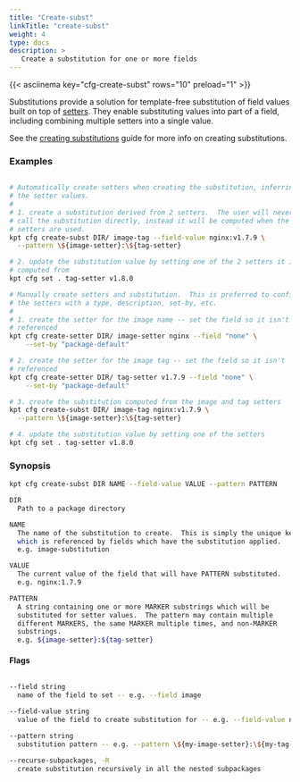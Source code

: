 ```yaml
---
title: "Create-subst"
linkTitle: "create-subst"
weight: 4
type: docs
description: >
   Create a substitution for one or more fields
---
```

<!--mdtogo:Short
    Create a substitution for one or more fields
-->

{{< asciinema key="cfg-create-subst" rows="10" preload="1" >}}

Substitutions provide a solution for template-free substitution of field values
built on top of [setters].  They enable substituting values into part of a
field, including combining multiple setters into a single value.

See the [creating substitutions] guide for more info on creating
substitutions.

### Examples
<!--mdtogo:Examples-->
```sh

# Automatically create setters when creating the substitution, inferring
# the setter values.
#
# 1. create a substitution derived from 2 setters.  The user will never
# call the substitution directly, instead it will be computed when the
# setters are used.
kpt cfg create-subst DIR/ image-tag --field-value nginx:v1.7.9 \
  --pattern \${image-setter}:\${tag-setter}

# 2. update the substitution value by setting one of the 2 setters it is
# computed from
kpt cfg set . tag-setter v1.8.0

# Manually create setters and substitution.  This is preferred to configure
# the setters with a type, description, set-by, etc.
#
# 1. create the setter for the image name -- set the field so it isn't
# referenced
kpt cfg create-setter DIR/ image-setter nginx --field "none" \
    --set-by "package-default"

# 2. create the setter for the image tag -- set the field so it isn't
# referenced
kpt cfg create-setter DIR/ tag-setter v1.7.9 --field "none" \
    --set-by "package-default"

# 3. create the substitution computed from the image and tag setters
kpt cfg create-subst DIR/ image-tag nginx:v1.7.9 \
  --pattern \${image-setter}:\${tag-setter}

# 4. update the substitution value by setting one of the setters
kpt cfg set . tag-setter v1.8.0
```
<!--mdtogo-->

### Synopsis
<!--mdtogo:Long-->
```sh
kpt cfg create-subst DIR NAME --field-value VALUE --pattern PATTERN

DIR
  Path to a package directory

NAME
  The name of the substitution to create.  This is simply the unique key
  which is referenced by fields which have the substitution applied.
  e.g. image-substitution

VALUE
  The current value of the field that will have PATTERN substituted.
  e.g. nginx:1.7.9

PATTERN
  A string containing one or more MARKER substrings which will be
  substituted for setter values.  The pattern may contain multiple
  different MARKERS, the same MARKER multiple times, and non-MARKER
  substrings.
  e.g. ${image-setter}:${tag-setter}
```
<!--mdtogo-->

#### Flags

```sh

--field string
  name of the field to set -- e.g. --field image

--field-value string
  value of the field to create substitution for -- e.g. --field-value nginx:0.1.0

--pattern string
  substitution pattern -- e.g. --pattern \${my-image-setter}:\${my-tag-setter}

--recurse-subpackages, -R
  create substitution recursively in all the nested subpackages

```

[setters]: /reference/cfg/create-setter/
[creating substitutions]: /guides/producer/substitutions/
